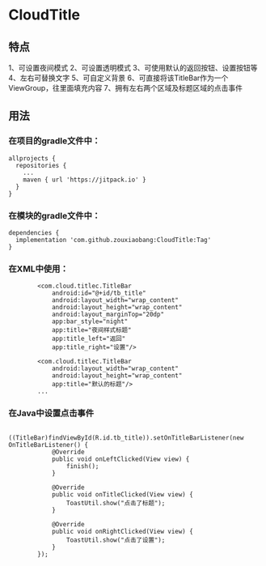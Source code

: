 # CloudTitle
## 特点
1、可设置夜间模式
2、可设置透明模式
3、可使用默认的返回按钮、设置按钮等
4、左右可替换文字
5、可自定义背景
6、可直接将该TitleBar作为一个ViewGroup，往里面填充内容
7、拥有左右两个区域及标题区域的点击事件
## 用法
### 在项目的gradle文件中：
```
allprojects {
  repositories {
    ...
    maven { url 'https://jitpack.io' }
  }
}
```

### 在模块的gradle文件中：
```
dependencies {
  implementation 'com.github.zouxiaobang:CloudTitle:Tag'
}
```

### 在XML中使用：
```
        <com.cloud.titlec.TitleBar
            android:id="@+id/tb_title"
            android:layout_width="wrap_content"
            android:layout_height="wrap_content"
            android:layout_marginTop="20dp"
            app:bar_style="night"
            app:title="夜间样式标题"
            app:title_left="返回"
            app:title_right="设置"/>

        <com.cloud.titlec.TitleBar
            android:layout_width="wrap_content"
            android:layout_height="wrap_content"
            app:title="默认的标题"/>
        ...
```

### 在Java中设置点击事件
```
      ((TitleBar)findViewById(R.id.tb_title)).setOnTitleBarListener(new OnTitleBarListener() {
            @Override
            public void onLeftClicked(View view) {
                finish();
            }

            @Override
            public void onTitleClicked(View view) {
                ToastUtil.show("点击了标题");
            }

            @Override
            public void onRightClicked(View view) {
                ToastUtil.show("点击了设置");
            }
        });
```
